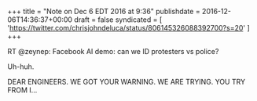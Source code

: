 +++
title = "Note on Dec 6 EDT 2016 at 9:36"
publishdate = 2016-12-06T14:36:37+00:00
draft = false
syndicated = [ 'https://twitter.com/chrisjohndeluca/status/806145326088392700?s=20' ]
+++

RT @zeynep: Facebook AI demo: can we ID protesters vs police? 

Uh-huh.

DEAR ENGINEERS. WE GOT YOUR WARNING. WE ARE TRYING. YOU TRY FROM I…
